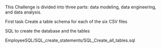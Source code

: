 This Challenge is divided into three parts: data modeling, data engineering, and data analysis.

First task
Create a table schema for each of the six CSV files

SQL to create the database and the tables

EmployeeSQL/SQL_create_statements/SQL_Create_all_tables.sql

